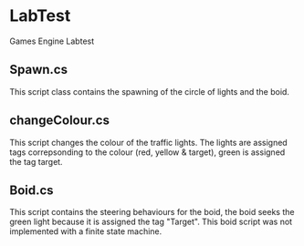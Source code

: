 # LabTest
Games Engine Labtest
## Spawn.cs
This script class contains the spawning of the circle of lights and the boid.
## changeColour.cs
This script changes the colour of the traffic lights. The lights are assigned tags correpsonding to the colour (red, yellow & target), 
green is assigned the tag target. 
## Boid.cs
This script contains the steering behaviours for the boid, the boid seeks the green light because it is assigned the tag "Target".
This boid script was not implemented with a finite state machine.
